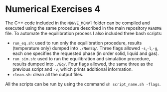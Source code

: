 # Numerical Exercises 4

The C++ code included in the `MDNVE_MCNVT` folder can be compiled and executed using the same procedure described in the main repository `README` file. To automate the equilibration process I also included three bash scripts:

- `run_eq.sh`: used to run only the equilibration procedure, results (temperature only) dumped into `./NonEq/`. Three flags allowed `-s`,`-l`,`-g`, each one specifies the requested phase (in order solid, liquid and gas).
- `run_sim.sh`: used to run the equilibration and simulation procedure, results dumped into `./Eq/`. Four flags allowed, the same three as the previous script and `-v`, which prints additional information.
- `clean.sh`: clean all the output files.

All the scripts can be run by using the command `sh script_name.sh -flags`.
